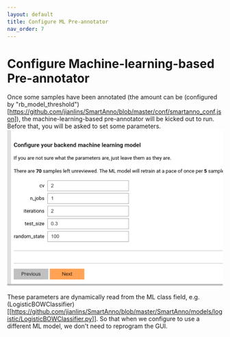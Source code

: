 ```yaml
---
layout: default
title: Configure ML Pre-annotator
nav_order: 7
---
```

# Configure Machine-learning-based Pre-annotator
Once some samples have been annotated (the amount can be (configured by "rb_model_threshold")[https://github.com/jianlins/SmartAnno/blob/master/conf/smartanno_conf.json]),
the machine-learning-based pre-annotator will be kicked out to run. Before that, you will be asked to set some parameters. 
![set ml parameters](img/Selection_094.png)

These parameters are dynamically read from the ML class field, e.g. (LogisticBOWClassifier)[[https://github.com/jianlins/SmartAnno/blob/master/SmartAnno/models/logistic/LogisticBOWClassifier.py]]. 
So that when we configure to use a different ML model, we don't need to reprogram the GUI.


